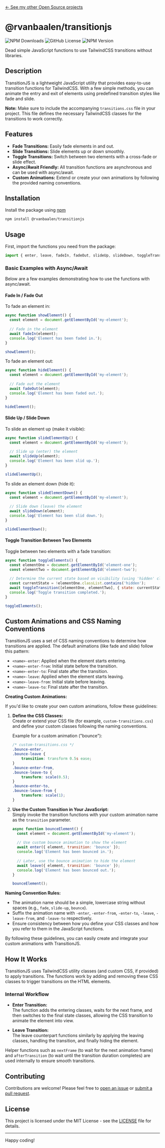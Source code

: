 [&larr; See my other Open Source projects](https://robinvanbaalen.nl)

# @rvanbaalen/transitionjs
![NPM Downloads](https://img.shields.io/npm/d18m/%40rvanbaalen%2Ftransitionjs)
![GitHub License](https://img.shields.io/github/license/rvanbaalen/transitionjs)
![NPM Version](https://img.shields.io/npm/v/%40rvanbaalen%2Ftransitionjs)

Dead simple JavaScript functions to use TailwindCSS transitions without libraries.

## Description

TransitionJS is a lightweight JavaScript utility that provides easy-to-use transition functions for TailwindCSS. With a few simple methods, you can animate the entry and exit of elements using predefined transition styles like fade and slide.

**Note:** Make sure to include the accompanying `transitions.css` file in your project. This file defines the necessary TailwindCSS classes for the transitions to work correctly.

## Features

- **Fade Transitions:** Easily fade elements in and out.
- **Slide Transitions:** Slide elements up or down smoothly.
- **Toggle Transitions:** Switch between two elements with a cross-fade or slide effect.
- **Async/Await Friendly:** All transition functions are asynchronous and can be used with async/await.
- **Custom Animations:** Extend or create your own animations by following the provided naming conventions.

## Installation

Install the package using [npm](https://www.npmjs.com/)

```bash
npm install @rvanbaalen/transitionjs
```

## Usage

First, import the functions you need from the package:

```javascript
import { enter, leave, fadeIn, fadeOut, slideUp, slideDown, toggleTransition } from '@rvanbaalen/transitionjs';
```

### Basic Examples with Async/Await

Below are a few examples demonstrating how to use the functions with async/await.

#### Fade In / Fade Out

To fade an element in:

```javascript
async function showElement() {
  const element = document.getElementById('my-element');
  
  // Fade in the element
  await fadeIn(element);
  console.log('Element has been faded in.');
}

showElement();
```

To fade an element out:

```javascript
async function hideElement() {
  const element = document.getElementById('my-element');
  
  // Fade out the element
  await fadeOut(element);
  console.log('Element has been faded out.');
}

hideElement();
```

#### Slide Up / Slide Down

To slide an element up (make it visible):

```javascript
async function slideElementUp() {
  const element = document.getElementById('my-element');
  
  // Slide up (enter) the element
  await slideUp(element);
  console.log('Element has been slid up.');
}

slideElementUp();
```

To slide an element down (hide it):

```javascript
async function slideElementDown() {
  const element = document.getElementById('my-element');
  
  // Slide down (leave) the element
  await slideDown(element);
  console.log('Element has been slid down.');
}

slideElementDown();
```

#### Toggle Transition Between Two Elements

Toggle between two elements with a fade transition:

```javascript
async function toggleElements() {
  const elementOne = document.getElementById('element-one');
  const elementTwo = document.getElementById('element-two');
  
  // Determine the current state based on visibility (using 'hidden' class)
  const currentState = !elementOne.classList.contains('hidden');
  await toggleTransition([elementOne, elementTwo], { state: currentState, transition: 'fade' });
  console.log('Toggle transition completed.');
}

toggleElements();
```

## Custom Animations and CSS Naming Conventions

TransitionJS uses a set of CSS naming conventions to determine how transitions are applied. The default animations (like fade and slide) follow this pattern:

- `<name>-enter`: Applied when the element starts entering.
- `<name>-enter-from`: Initial state before the transition.
- `<name>-enter-to`: Final state after the transition.
- `<name>-leave`: Applied when the element starts leaving.
- `<name>-leave-from`: Initial state before leaving.
- `<name>-leave-to`: Final state after the transition.

**Creating Custom Animations:**

If you'd like to create your own custom animations, follow these guidelines:

1. **Define the CSS Classes:**  
   Create or extend your CSS file (for example, `custom-transitions.css`) and define your custom classes following the naming conventions.

   Example for a custom animation ("bounce"):

   ```css
   /* custom-transitions.css */
   .bounce-enter,
   .bounce-leave {
       transition: transform 0.5s ease;
   }
   .bounce-enter-from,
   .bounce-leave-to {
       transform: scale(0.5);
   }
   .bounce-enter-to,
   .bounce-leave-from {
       transform: scale(1);
   }
   ```

2. **Use the Custom Transition in Your JavaScript:**  
   Simply invoke the transition functions with your custom animation name as the `transition` parameter.

   ```javascript
   async function bounceElement() {
     const element = document.getElementById('my-element');
     
     // Use custom bounce animation to show the element
     await enter({ element, transition: 'bounce' });
     console.log('Element has been bounced in.');
     
     // Later, use the bounce animation to hide the element
     await leave({ element, transition: 'bounce' });
     console.log('Element has been bounced out.');
   }
   
   bounceElement();
   ```

**Naming Convention Rules:**
- The animation name should be a simple, lowercase string without spaces (e.g., `fade`, `slide-up`, `bounce`).
- Suffix the animation name with `-enter`, `-enter-from`, `-enter-to`, `-leave`, `-leave-from`, and `-leave-to` respectively.
- Ensure consistency between how you define your CSS classes and how you refer to them in the JavaScript functions.

By following these guidelines, you can easily create and integrate your custom animations with TransitionJS.

## How It Works

TransitionJS uses TailwindCSS utility classes (and custom CSS, if provided) to apply transitions. The functions work by adding and removing these CSS classes to trigger transitions on the HTML elements.

### Internal Workflow

- **Enter Transition:**  
  The function adds the entering classes, waits for the next frame, and then switches to the final state classes, allowing the CSS transition to animate the element into view.

- **Leave Transition:**  
  The leave counterpart functions similarly by applying the leaving classes, handling the transition, and finally hiding the element.

Helper functions such as `nextFrame` (to wait for the next animation frame) and `afterTransition` (to wait until the transition duration completes) are used internally to ensure smooth transitions.

## Contributing

Contributions are welcome! Please feel free to [open an issue](https://github.com/rvanbaalen/transitionjs/issues) or [submit a pull request](https://github.com/rvanbaalen/transitionjs/pulls).

## License

This project is licensed under the MIT License - see the [LICENSE](https://github.com/rvanbaalen/transitionjs/blob/main/LICENSE) file for details.

---

Happy coding!
